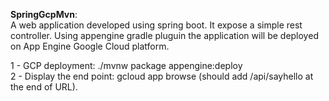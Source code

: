 **SpringGcpMvn**: <br>
A web application developed using spring boot. It expose a simple rest controller. Using appengine gradle pluguin the application will be deployed on App Engine Google Cloud platform.

1 - GCP deployment: ./mvnw package appengine:deploy <br>
2 - Display the end point: gcloud app browse (should add /api/sayhello at the end of URL).